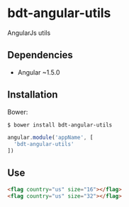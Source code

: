 # bdt-angular-utils

AngularJs utils

## Dependencies
  - Angular ~1.5.0

## Installation
Bower:

```sh
$ bower install bdt-angular-utils
```

```javascript
angular.module('appName', [
  'bdt-angular-utils'
])
```

## Use

```html
<flag country="us" size="16"></flag>
<flag country="us" size="32"></flag>
```